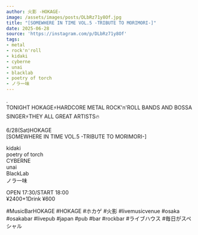 ```yaml
---
author: 火影 -HOKAGE-
image: /assets/images/posts/DLbRz71y8Of.jpg
title: "[SOMEWHERE IN TIME VOL.5 -TRIBUTE TO MORIMORI-]"
date: 2025-06-28
source: 'https://instagram.com/p/DLbRz71y8Of'
tags:
- metal
- rock'n'roll
- kidaki
- cyberne
- unai
- blacklab
- poetry of torch
- ノラ一味
---
```

.<br>
TONIGHT HOKAGE⚡️HARDCORE METAL ROCK'n'ROLL BANDS AND BOSSA SINGER⚡️THEY ALL GREAT ARTISTS🔥

6/28(Sat)HOKAGE<br>
[SOMEWHERE IN TIME VOL.5 -TRIBUTE TO MORIMORI-]

kidaki<br>
poetry of torch<br>
CYBERNE<br>
unai<br>
BlackLab<br>
ノラ一味

OPEN 17:30/START 18:00<br>
¥2400+1Drink ¥600

#MusicBarHOKAGE #HOKAGE #ホカゲ #火影 #livemusicvenue #osaka #osakabar #livepub #japan #pub #bar #rockbar #ライブハウス #毎日がスペシャル